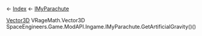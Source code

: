 ← [Index](Api-Index) ← [IMyParachute](SpaceEngineers.Game.ModAPI.Ingame.IMyParachute)

[Vector3D](VRageMath.Vector3D) VRageMath.Vector3D SpaceEngineers.Game.ModAPI.Ingame.IMyParachute.GetArtificialGravity()()